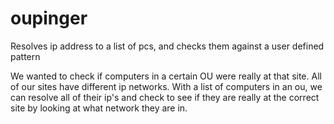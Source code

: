 # oupinger
Resolves ip address to a list of pcs, and checks them against a user defined pattern

We wanted to check if computers in a certain OU were really at that site. All of our sites have different ip networks.
With a list of computers in an ou, we can resolve all of their ip's and check to see if they are really at the correct site by looking at what network they are in.
